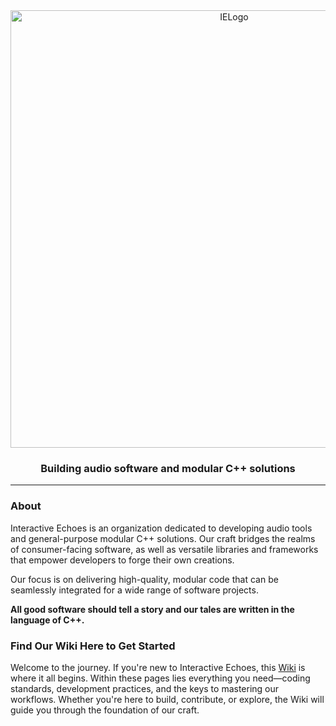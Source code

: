 <div align="center">
  <picture>
    <source media="(prefers-color-scheme: light)" srcset="https://github.com/mozahzah/IECore/raw/master/Resources/IE-Brand-Kit/IE-Logo-Banner-Alt-NoBg.png?">
    <source media="(prefers-color-scheme: dark)" srcset="https://github.com/mozahzah/IECore/raw/master/Resources/IE-Brand-Kit/IE-Logo-Banner-NoBg.png?">
  <img alt="IELogo" width="700">
  </picture>
  <h3>
   Building audio software and modular C++ solutions
  </h3>
</div>



---
### About

Interactive Echoes is an organization dedicated to developing audio tools and general-purpose modular C++ solutions. Our craft bridges the realms of consumer-facing software, as well as versatile libraries and frameworks that empower developers to forge their own creations.

Our focus is on delivering high-quality, modular code that can be seamlessly integrated for a wide range of software projects.

**All good software should tell a story and our tales are written in the language of C++.**

### Find Our Wiki Here to Get Started
Welcome to the journey. If you're new to Interactive Echoes, this [Wiki](https://github.com/Interactive-Echoes/IE/wiki) is where it all begins. Within these pages lies everything you need—coding standards, development practices, and the keys to mastering our workflows. Whether you're here to build, contribute, or explore, the Wiki will guide you through the foundation of our craft.
